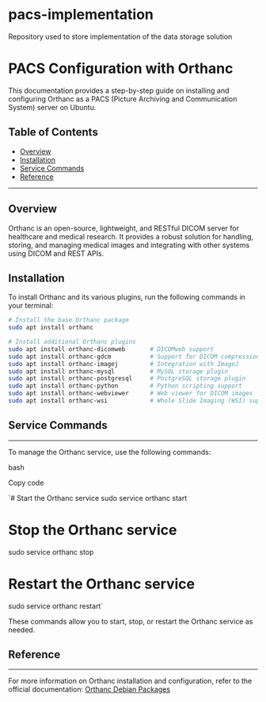 # pacs-implementation
Repository used to store implementation of the data storage solution

# PACS Configuration with Orthanc

This documentation provides a step-by-step guide on installing and configuring Orthanc as a PACS (Picture Archiving and Communication System) server on Ubuntu.

## Table of Contents

- [Overview](#overview)
- [Installation](#installation)
- [Service Commands](#service-commands)
- [Reference](#reference)

---

## Overview

Orthanc is an open-source, lightweight, and RESTful DICOM server for healthcare and medical research. It provides a robust solution for handling, storing, and managing medical images and integrating with other systems using DICOM and REST APIs.

## Installation

To install Orthanc and its various plugins, run the following commands in your terminal:

```bash
# Install the base Orthanc package
sudo apt install orthanc

# Install additional Orthanc plugins
sudo apt install orthanc-dicomweb       # DICOMweb support
sudo apt install orthanc-gdcm           # Support for DICOM compression
sudo apt install orthanc-imagej         # Integration with ImageJ
sudo apt install orthanc-mysql          # MySQL storage plugin
sudo apt install orthanc-postgresql     # PostgreSQL storage plugin
sudo apt install orthanc-python         # Python scripting support
sudo apt install orthanc-webviewer      # Web viewer for DICOM images
sudo apt install orthanc-wsi            # Whole Slide Imaging (WSI) support
```


## Service Commands
----------------

To manage the Orthanc service, use the following commands:

bash

Copy code

`# Start the Orthanc service
sudo service orthanc start

# Stop the Orthanc service
sudo service orthanc stop

# Restart the Orthanc service
sudo service orthanc restart`

These commands allow you to start, stop, or restart the Orthanc service as needed.



## Reference
---------

For more information on Orthanc installation and configuration, refer to the official documentation: [Orthanc Debian Packages](https://orthanc.uclouvain.be/book/users/debian-packages.html)
